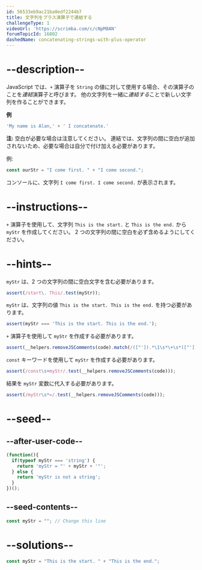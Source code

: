 ```yaml
---
id: 56533eb9ac21ba0edf2244b7
title: 文字列をプラス演算子で連結する
challengeType: 1
videoUrl: 'https://scrimba.com/c/cNpM8AN'
forumTopicId: 16802
dashedName: concatenating-strings-with-plus-operator
---
```


# --description--

JavaScript では、`+` 演算子を `String` の値に対して使用する場合、その演算子のことを<dfn>連結</dfn>演算子と呼びます。 他の文字列を一緒に<dfn>連結する</dfn>ことで新しい文字列を作ることができます。

**例**

```js
'My name is Alan,' + ' I concatenate.'
```

**注:** 空白が必要な場合は注意してください。 連結では、文字列の間に空白が追加されないため、必要な場合は自分で付け加える必要があります。

例:

```js
const ourStr = "I come first. " + "I come second.";
```

コンソールに、文字列 `I come first. I come second.` が表示されます。
# --instructions--

`+` 演算子を使用して、文字列 `This is the start.` と `This is the end.` から `myStr` を作成してください。 2 つの文字列の間に空白を必ず含めるようにしてください。

# --hints--

`myStr` は、2 つの文字列の間に空白文字を含む必要があります。

```js
assert(/start\. This/.test(myStr));
```

`myStr` は、文字列の値 `This is the start. This is the end.` を持つ必要があります。

```js
assert(myStr === 'This is the start. This is the end.');
```

`+` 演算子を使用して `myStr` を作成する必要があります。

```js
assert(__helpers.removeJSComments(code).match(/(["']).*\1\s*\+\s*(["']).*\2/g));
```

`const` キーワードを使用して `myStr` を作成する必要があります。

```js
assert(/const\s+myStr/.test(__helpers.removeJSComments(code)));
```

結果を `myStr` 変数に代入する必要があります。

```js
assert(/myStr\s*=/.test(__helpers.removeJSComments(code)));
```

# --seed--

## --after-user-code--

```js
(function(){
  if(typeof myStr === 'string') {
    return 'myStr = "' + myStr + '"';
  } else {
    return 'myStr is not a string';
  }
})();
```

## --seed-contents--

```js
const myStr = ""; // Change this line
```

# --solutions--

```js
const myStr = "This is the start. " + "This is the end.";
```
